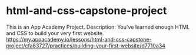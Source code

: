# html-and-css-capstone-project
This is an App Academy Project. Description: You've learned enough HTML and CSS to build your very first website. https://my.appacademy.io/lessons/html-and-css-capstone-project/cfa83727/practices/building-your-first-website/d7710a34

